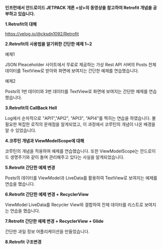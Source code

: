 
 ****인프런에서 안드로이드 JETPACK 개론 <상>의 동영상을 참고하여 Retrofit 개념을 공부하고 있습니다.****
 
 **1.Retrofit의 대해**
 
 https://velog.io/@cksdn1092/Retrofit
 
 **2.Retrofit의 사용법을 알기위한 간단한 예제 1~2**
 
 예제1
 
 JSON Pleaceholder 사이트에서 무료로 제공하는 가상 Rest API 서버의 Posts 전체 데이터를 TextView로 받아와 화면에 보여지는 간단한 예제를 연습했습니다.
 
 예제2
 
Posts의 1번 데이터와  3번 데이터를 TextView로 화면에 보여지는 간단한 예제를 연습했습니다. 
 
 **3.Retrofit의 CallBack Hell**
 
 Log에서 순차적으로 "API1","API2", "API3", "API4"를 찍히는 연습을 하였습니다. 
 불필요한 복잡한 로직의 문제점을 알게되었고, 이 과정에서 코루틴의 개념이 나온 배경을 알 수 있었습니다.
 
 **4.코루틴 개념과 ViewModelScope에 대해**
 
 코루틴의 개념을 적용하여 예제를 연습했습니다. 또한 ViewModelScope는 안드로이드 생명주기와 같이 돌며 관리해주고 있다는 사실을 알게되었습니다.
 
 **5.Retrofit 간단한 예제 변경**
 
 Posts의 데이터를 ViewModel과 LiveData를 활용하여 TextView로 보여지는 예제를 연습을 했습니다.
 
 **6.Retrofit 간단한 예제 변경 + RecyclerView**
 
 ViewModel LiveData를 Recycler View와 결합하여 전체 데이터를 리스트로 보여지는 연습을 했습니다.
 
 **7.Retrofit 간단한 예제 변경 + RecyclerView + Glide**
 
 간단한 과일 정보 어플리케이션을 만들었습니다.  

 **8.Retrofit 구조변경**
 
